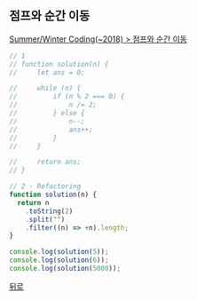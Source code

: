 ## 점프와 순간 이동

[Summer/Winter Coding(~2018) > 점프와 순간 이동](https://programmers.co.kr/learn/courses/30/lessons/12980)

```js
// 1
// function solution(n) {
//     let ans = 0;

//     while (n) {
//         if (n % 2 === 0) {
//             n /= 2;
//         } else {
//             n--;
//             ans++;
//         }
//     }

//     return ans;
// }

// 2 - Refactoring
function solution(n) {
  return n
    .toString(2)
    .split("")
    .filter((n) => +n).length;
}

console.log(solution(5));
console.log(solution(6));
console.log(solution(5000));
```

[뒤로](https://github.com/SeongYongLee/TIL/tree/main/Algorithm/Programmers)
